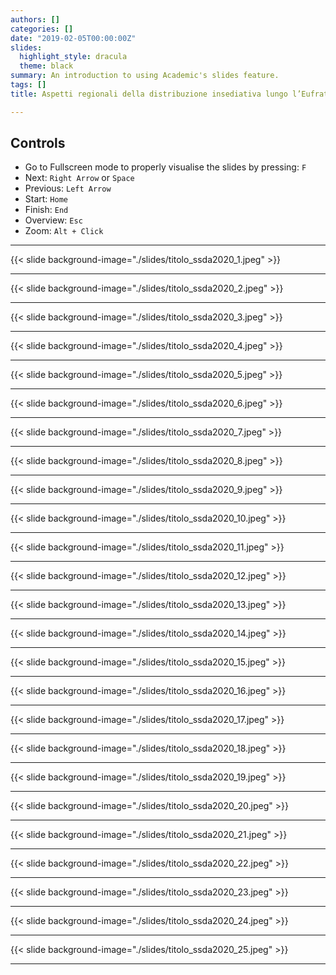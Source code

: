 ```yaml
---
authors: []
categories: []
date: "2019-02-05T00:00:00Z"
slides:
  highlight_style: dracula
  theme: black
summary: An introduction to using Academic's slides feature.
tags: []
title: Aspetti regionali della distribuzione insediativa lungo l’Eufrate nell’età del Ferro (X-VII secolo a.C.)

---
```


## Controls
- Go to Fullscreen mode to properly visualise the slides by pressing: `F`
- Next: `Right Arrow` or `Space`
- Previous: `Left Arrow`
- Start: `Home`
- Finish: `End`
- Overview: `Esc`
- Zoom: `Alt + Click`

---

{{< slide background-image="./slides/titolo_ssda2020_1.jpeg" >}}

---

{{< slide background-image="./slides/titolo_ssda2020_2.jpeg" >}}

---

{{< slide background-image="./slides/titolo_ssda2020_3.jpeg" >}}

---

{{< slide background-image="./slides/titolo_ssda2020_4.jpeg" >}}

---

{{< slide background-image="./slides/titolo_ssda2020_5.jpeg" >}}

---

{{< slide background-image="./slides/titolo_ssda2020_6.jpeg" >}}

---

{{< slide background-image="./slides/titolo_ssda2020_7.jpeg" >}}

---

{{< slide background-image="./slides/titolo_ssda2020_8.jpeg" >}}

---

{{< slide background-image="./slides/titolo_ssda2020_9.jpeg" >}}

---

{{< slide background-image="./slides/titolo_ssda2020_10.jpeg" >}}

---

{{< slide background-image="./slides/titolo_ssda2020_11.jpeg" >}}

---

{{< slide background-image="./slides/titolo_ssda2020_12.jpeg" >}}

---

{{< slide background-image="./slides/titolo_ssda2020_13.jpeg" >}}

---

{{< slide background-image="./slides/titolo_ssda2020_14.jpeg" >}}

---

{{< slide background-image="./slides/titolo_ssda2020_15.jpeg" >}}

---

{{< slide background-image="./slides/titolo_ssda2020_16.jpeg" >}}

---

{{< slide background-image="./slides/titolo_ssda2020_17.jpeg" >}}

---

{{< slide background-image="./slides/titolo_ssda2020_18.jpeg" >}}

---

{{< slide background-image="./slides/titolo_ssda2020_19.jpeg" >}}

---

{{< slide background-image="./slides/titolo_ssda2020_20.jpeg" >}}

---

{{< slide background-image="./slides/titolo_ssda2020_21.jpeg" >}}

---

{{< slide background-image="./slides/titolo_ssda2020_22.jpeg" >}}

---

{{< slide background-image="./slides/titolo_ssda2020_23.jpeg" >}}

---

{{< slide background-image="./slides/titolo_ssda2020_24.jpeg" >}}

---

{{< slide background-image="./slides/titolo_ssda2020_25.jpeg" >}}

---


